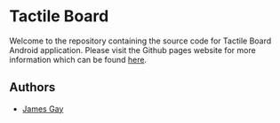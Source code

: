 # Tactile Board
Welcome to the repository containing the source code for Tactile Board Android application.
Please visit the Github pages website for more information which can be found [here](to-do-insert-link.here).

## Authors
* [James Gay](james.gay@hs-offenburg.de)